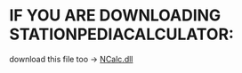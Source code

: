 # IF YOU ARE DOWNLOADING STATIONPEDIACALCULATOR:
download this file too -> [NCalc.dll](https://github.com/TerameTechYT/StationeersSharp/blob/development/Build/x64/Release/NCalc.dll)